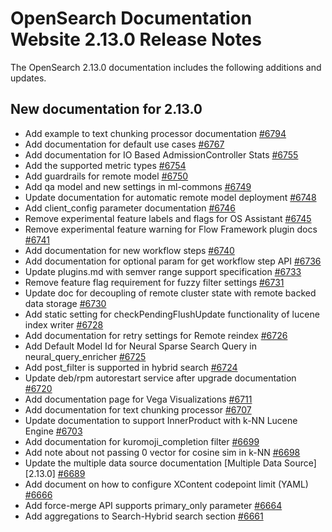 # OpenSearch Documentation Website 2.13.0 Release Notes

The OpenSearch 2.13.0 documentation includes the following additions and updates.

## New documentation for 2.13.0

- Add example to text chunking processor documentation [#6794](https://github.com/opensearch-project/documentation-website/pull/6794)
- Add documentation for default use cases [#6767](https://github.com/opensearch-project/documentation-website/pull/6767)
- Add documentation for IO Based AdmissionController Stats [#6755](https://github.com/opensearch-project/documentation-website/pull/6755)
- Add the supported metric types [#6754](https://github.com/opensearch-project/documentation-website/pull/6754)
- Add guardrails for remote model [#6750](https://github.com/opensearch-project/documentation-website/pull/6750)
- Add qa model and new settings in ml-commons [#6749](https://github.com/opensearch-project/documentation-website/pull/6749)
- Update documentation for automatic remote model deployment [#6748](https://github.com/opensearch-project/documentation-website/pull/6748)
- Add client_config parameter documentation [#6746](https://github.com/opensearch-project/documentation-website/pull/6746)
- Remove experimental feature labels and flags for OS Assistant [#6745](https://github.com/opensearch-project/documentation-website/pull/6745)
- Remove experimental feature warning for Flow Framework plugin docs [#6741](https://github.com/opensearch-project/documentation-website/pull/6741)
- Add documentation for new workflow steps [#6740](https://github.com/opensearch-project/documentation-website/pull/6740)
- Add documentation for optional param for get workflow step API [#6736](https://github.com/opensearch-project/documentation-website/pull/6736)
- Update plugins.md with semver range support specification [#6733](https://github.com/opensearch-project/documentation-website/pull/6733)
- Remove feature flag requirement for fuzzy filter settings [#6731](https://github.com/opensearch-project/documentation-website/pull/6731)
- Update doc for decoupling of remote cluster state with remote backed data storage [#6730](https://github.com/opensearch-project/documentation-website/pull/6730)
- Add static setting for checkPendingFlushUpdate functionality of lucene index writer [#6728](https://github.com/opensearch-project/documentation-website/pull/6728)
- Add documentation for retry settings for Remote reindex [#6726](https://github.com/opensearch-project/documentation-website/pull/6726)
- Add Default Model Id for Neural Sparse Search Query in neural_query_enricher [#6725](https://github.com/opensearch-project/documentation-website/pull/6725)
- Add post_filter is supported in hybrid search [#6724](https://github.com/opensearch-project/documentation-website/pull/6724)
- Update deb/rpm autorestart service after upgrade documentation [#6720](https://github.com/opensearch-project/documentation-website/pull/6720)
- Add documentation page for Vega Visualizations [#6711](https://github.com/opensearch-project/documentation-website/pull/6711)
- Add documentation for text chunking processor [#6707](https://github.com/opensearch-project/documentation-website/pull/6707)
- Update documentation to support InnerProduct with k-NN Lucene Engine [#6703](https://github.com/opensearch-project/documentation-website/pull/6703)
- Add documentation for kuromoji_completion filter [#6699](https://github.com/opensearch-project/documentation-website/pull/6699)
- Add note about not passing 0 vector for cosine sim in k-NN [#6698](https://github.com/opensearch-project/documentation-website/pull/6698)
- Update the multiple data source documentation [Multiple Data Source][2.13.0]  [#6689](https://github.com/opensearch-project/documentation-website/pull/6689)
- Add document on how to configure XContent codepoint limit (YAML) [#6666](https://github.com/opensearch-project/documentation-website/pull/6666)
- Add force-merge API supports primary_only parameter [#6664](https://github.com/opensearch-project/documentation-website/pull/6664)
- Add aggregations to Search-Hybrid search section [#6661](https://github.com/opensearch-project/documentation-website/pull/6661)
